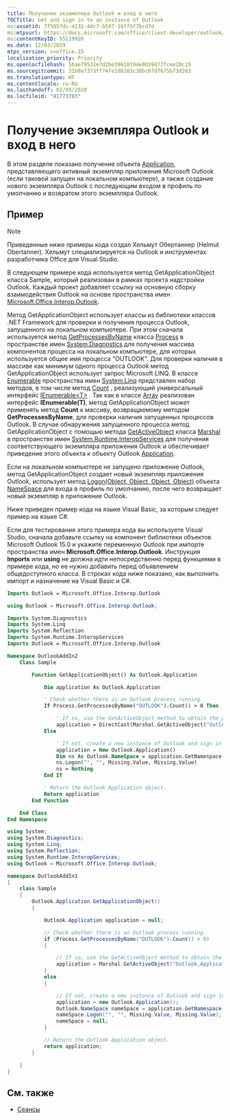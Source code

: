 ```yaml
---
title: Получение экземпляра Outlook и вход в него
TOCTitle: Get and sign in to an instance of Outlook
ms:assetid: 7f5057dc-4232-4dc7-b597-16ff5f7bcd7d
ms:mtpsurl: https://docs.microsoft.com/office/client-developer/outlook/pia/how-to-get-and-log-on-to-an-instance-of-outlook?redirectedfrom=MSDN
ms:contentKeyID: 55119926
ms.date: 12/03/2019
mtps_version: v=office.15
localization_priority: Priority
ms.openlocfilehash: 5bae79531e7d2be39610194e0b59477fcee28c15
ms.sourcegitcommit: 31b0a7373ff74fe1d6383c30bc67d7675b73d283
ms.translationtype: HT
ms.contentlocale: ru-RU
ms.lasthandoff: 02/05/2020
ms.locfileid: "41773703"
---
```

# <a name="get-and-sign-in-to-an-instance-of-outlook"></a>Получение экземпляра Outlook и вход в него

В этом разделе показано получение объекта [Application](https://docs.microsoft.com/dotnet/api/microsoft.office.interop.outlook.application?redirectedfrom=MSDN&view=outlook-pia), представляющего активный экземпляр приложения Microsoft Outlook (если таковой запущен на локальном компьютере), а также создание нового экземпляра Outlook с последующим входом в профиль по умолчанию и возвратом этого экземпляра Outlook.

## <a name="example"></a>Пример

> [!NOTE] 
> Приведенные ниже примеры кода создал Хельмут Обертаннер (Helmut Obertanner). Хельмут специализируется на Outlook и инструментах разработчика Office для Visual Studio. 

В следующем примере кода используется метод GetApplicationObject класса Sample, который реализован в рамках проекта надстройки Outlook. Каждый проект добавляет ссылку на основную сборку взаимодействия Outlook на основе пространства имен [Microsoft.Office.Interop.Outlook](https://docs.microsoft.com/dotnet/api/microsoft.office.interop.outlook?redirectedfrom=MSDN&view=outlook-pia).

Метод GetApplicationObject использует классы из библиотеки классов .NET Framework для проверки и получения процесса Outlook, запущенного на локальном компьютере. При этом сначала используется метод [GetProcessesByName](https://docs.microsoft.com/dotnet/api/system.diagnostics.process.getprocessesbyname?redirectedfrom=MSDN&view=netframework-4.8#overloads) класса [Process](https://docs.microsoft.com/dotnet/api/system.diagnostics.process?redirectedfrom=MSDN&view=netframework-4.8) в пространстве имен [System.Diagnostics](https://docs.microsoft.com/dotnet/api/system.diagnostics?redirectedfrom=MSDN&view=netframework-4.8) для получения массива компонентов процесса на локальном компьютере, для которых используется общее имя процесса "OUTLOOK". Для проверки наличия в массиве как минимум одного процесса Outlook метод GetApplicationObject использует запрос Microsoft LINQ. В классе [Enumerable](https://msdn.microsoft.com/library/bb345746) пространства имен [System.Linq](https://msdn.microsoft.com/library/bb336768) представлен набор методов, в том числе метод [Count](https://msdn.microsoft.com/library/bb357758) , реализующий универсальный интерфейс [IEnumerable\<T\>](https://msdn.microsoft.com/library/9eekhta0) . Так как в классе [Array](https://msdn.microsoft.com/library/czz5hkty) реализован интерфейс **IEnumerable(T)**, метод GetApplicationObject может применять метод **Count** к массиву, возвращаемому методом **GetProcessesByName**, для проверки наличия запущенных процессов Outlook. В случае обнаружения запущенного процесса метод GetApplicationObject с помощью метода [GetActiveObject](https://msdn.microsoft.com/library/xt620x09) класса [Marshal](https://msdn.microsoft.com/library/asx0thw2) в пространстве имен [System.Runtime.InteropServices](https://msdn.microsoft.com/library/9esea608\(v=office.15\)) для получения соответствующего экземпляра приложения Outlook и обеспечивает приведение этого объекта к объекту Outlook [Application](https://msdn.microsoft.com/library/bb646615\(v=office.15\)).

Если на локальном компьютере не запущено приложение Outlook, метод GetApplicationObject создает новый экземпляр приложения Outlook, использует метод [Logon(Object, Object, Object, Object)](https://docs.microsoft.com/dotnet/api/microsoft.office.interop.outlook._namespace.logon?redirectedfrom=MSDN&view=outlook-pia#Microsoft_Office_Interop_Outlook__NameSpace_Logon_System_Object_System_Object_System_Object_System_Object_) объекта [NameSpace](https://docs.microsoft.com/dotnet/api/microsoft.office.interop.outlook.namespace?redirectedfrom=MSDN&view=outlook-pia) для входа в профиль по умолчанию, после чего возвращает новый экземпляр в приложение Outlook.

Ниже приведен пример кода на языке Visual Basic, за которым следует пример на языке C\#.

Если для тестирования этого примера кода вы используете Visual Studio, сначала добавьте ссылку на компонент библиотеки объектов Microsoft Outlook 15.0 и укажите переменную Outlook при импорте пространства имен **Microsoft.Office.Interop.Outlook**. Инструкция **Imports** или **using** не должна идти непосредственно перед функциями в примере кода, но ее нужно добавить перед объявлением общедоступного класса. В строках кода ниже показано, как выполнить импорт и назначение на Visual Basic и C\#.

```vb
Imports Outlook = Microsoft.Office.Interop.Outlook
```


```csharp
using Outlook = Microsoft.Office.Interop.Outlook;
```


```vb
Imports System.Diagnostics
Imports System.Linq
Imports System.Reflection
Imports System.Runtime.InteropServices
Imports Outlook = Microsoft.Office.Interop.Outlook

Namespace OutlookAddIn2
    Class Sample

        Function GetApplicationObject() As Outlook.Application

            Dim application As Outlook.Application

            ' Check whether there is an Outlook process running.
            If Process.GetProcessesByName("OUTLOOK").Count() > 0 Then

                ' If so, use the GetActiveObject method to obtain the process and cast it to an Application object.
                application = DirectCast(Marshal.GetActiveObject("Outlook.Application"), Outlook.Application)
            Else

                ' If not, create a new instance of Outlook and sign in to the default profile.
                application = New Outlook.Application()
                Dim ns As Outlook.NameSpace = application.GetNamespace("MAPI")
                ns.Logon("", "", Missing.Value, Missing.Value)
                ns = Nothing
            End If

            ' Return the Outlook Application object.
            Return application
        End Function

    End Class
End Namespace
```


```csharp
using System;
using System.Diagnostics;
using System.Linq;
using System.Reflection;
using System.Runtime.InteropServices;
using Outlook = Microsoft.Office.Interop.Outlook;

namespace OutlookAddIn1
{
    class Sample
    {
        Outlook.Application GetApplicationObject()
        {

            Outlook.Application application = null;

            // Check whether there is an Outlook process running.
            if (Process.GetProcessesByName("OUTLOOK").Count() > 0)
            {

                // If so, use the GetActiveObject method to obtain the process and cast it to an Application object.
                application = Marshal.GetActiveObject("Outlook.Application") as Outlook.Application;
            }
            else
            {

                // If not, create a new instance of Outlook and sign in to the default profile.
                application = new Outlook.Application();
                Outlook.NameSpace nameSpace = application.GetNamespace("MAPI");
                nameSpace.Logon("", "", Missing.Value, Missing.Value);
                nameSpace = null;
            }

            // Return the Outlook Application object.
            return application;
        }

    }
}
```

## <a name="see-also"></a>См. также

- [Сеансы](sessions.md)

